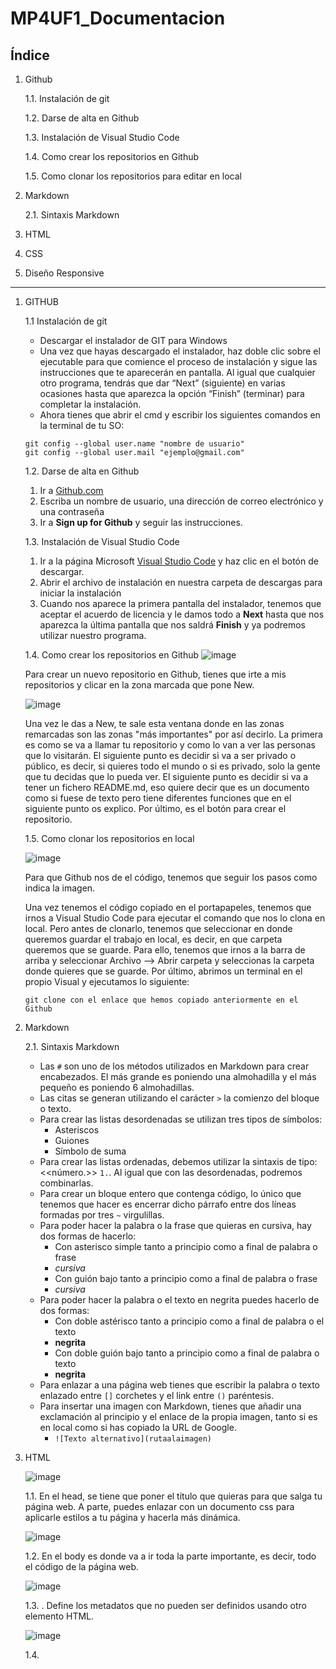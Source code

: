# MP4UF1_Documentacion
## Índice
1. Github
   
   1.1. Instalación de git
   
   1.2. Darse de alta en Github
   
   1.3. Instalación de Visual Studio Code
   
   1.4. Como crear los repositorios en Github
   
   1.5. Como clonar los repositorios para editar en local
2. Markdown
   
   2.1. Sintaxis Markdown
3. HTML
4. CSS
5. Diseño Responsive
--------------------------------------------------------
1. GITHUB
   
   1.1 Instalación de git
      * Descargar el instalador de GIT para Windows
      * Una vez que hayas descargado el instalador, haz doble clic sobre el ejecutable para que           comience el proceso de instalación y sigue las instrucciones que te aparecerán en pantalla.       Al igual que cualquier otro programa, tendrás que dar “Next” (siguiente) en varias               ocasiones hasta que aparezca la opción “Finish” (terminar) para completar la instalación.
      * Ahora tienes que abrir el cmd y escribir los siguientes comandos en la terminal de tu SO:
    ``` 
    git config --global user.name "nombre de usuario"
    git config --global user.mail "ejemplo@gmail.com"
    ```
   1.2. Darse de alta en Github
      1. Ir a [Github.com](https://github.com/join)
      2. Escriba un nombre de usuario, una dirección de correo electrónico y una contraseña
      3. Ir a __Sign up for Github__ y seguir las instrucciones.
   
   1.3. Instalación de Visual Studio Code
      1. Ir a la página Microsoft [Visual Studio Code](https://code.visualstudio.com/) y haz clic          en el botón de descargar.
      2. Abrir el archivo de instalación en nuestra carpeta de descargas para iniciar la                  instalación
      3. Cuando nos aparece la primera pantalla del instalador, tenemos que aceptar el acuerdo de licencia y le damos todo a __Next__ hasta que nos aparezca la última            pantalla que nos saldrá __Finish__ y ya podremos utilizar nuestro programa.

   1.4. Como crear los repositorios en Github
   ![image](https://user-images.githubusercontent.com/90915730/193757398-0ca53db6-2763-405f-b097-bcd2658c9ef5.png)
   
   
   Para crear un nuevo repositorio en Github, tienes que irte a mis repositorios y clicar en la zona marcada que pone New.
   
   
   
   ![image](https://user-images.githubusercontent.com/90915730/193758482-beaf0afc-0754-4438-83ad-d085aa362631.png)
   
   Una vez le das a New, te sale esta ventana donde en las zonas remarcadas son las zonas "más importantes" por así decirlo. La primera es como se va a llamar tu          repositorio y como lo van a ver las personas que lo visitarán. El siguiente punto es decidir si va a ser privado o público, es decir, si quieres todo el mundo o si    es privado, solo la gente que tu decidas que lo pueda ver. El siguiente punto es decidir si va a tener un fichero README.md, eso quiere decir que es un documento      como si fuese de texto pero tiene diferentes funciones que en el siguiente punto os explico. Por último, es el botón para crear el repositorio.

   1.5. Como clonar los repositorios en local
   
   ![image](https://user-images.githubusercontent.com/90915730/193762405-d4ac4112-1057-4b5a-9249-4b1f664a3480.png)
   
   Para que Github nos de el código, tenemos que seguir los pasos como indica la imagen. 
   
   Una vez tenemos el código copiado en el portapapeles, tenemos que irnos a Visual Studio Code para ejecutar el comando que nos lo clona en local. Pero antes de          clonarlo, tenemos que seleccionar en donde queremos guardar el trabajo en local, es decir, en que carpeta queremos que se guarde. Para ello, tenemos que irnos a la    barra de arriba y seleccionar Archivo --> Abrir carpeta y seleccionas la carpeta donde quieres que se guarde. Por último, abrimos un terminal en el propio Visual y    ejecutamos lo siguiente:
   
   ```git clone con el enlace que hemos copiado anteriormente en el Github```
   
2. Markdown
     
     2.1. Sintaxis Markdown
      - Las ```#``` son uno de los métodos utilizados en Markdown para crear encabezados. El más grande es poniendo una almohadilla y el más pequeño es                         poniendo 6 almohadillas.
      - Las citas se generan utilizando el carácter ```>``` la comienzo del bloque o texto.
      - Para crear las listas desordenadas se utilizan tres tipos de símbolos: 
          * Asteriscos 
          * Guiones
          * Símbolo de suma
      - Para crear las listas ordenadas, debemos utilizar la sintaxis de tipo: <<número.>> ```1.```. Al igual que con las desordenadas, podremos combinarlas.
      - Para crear un bloque entero que contenga código, lo único que tenemos que hacer es encerrar dicho párrafo entre dos líneas formadas por tres ```~```                   virgulillas.
      - Para poder hacer la palabra o la frase que quieras en cursiva, hay dos formas de hacerlo:
          * Con asterisco simple tanto a principio como a final de palabra o frase
          * *cursiva*
          * Con guión bajo tanto a principio como a final de palabra o frase
          * _cursiva_
      - Para poder hacer la palabra o el texto en negrita puedes hacerlo de dos formas:
          * Con doble astérisco tanto a principio como a final de palabra o el texto
          * **negrita**
          * Con doble guión bajo tanto a principio como a final de palabra o texto
          * __negrita__
      - Para enlazar a una página web tienes que escribir la palabra o texto enlazado entre ```[]``` corchetes y el link entre ```()``` paréntesis.
      - Para insertar una imagen con Markdown, tienes que añadir una exclamación al principio y el enlace de la propia imagen, tanto si es en local como si has copiado         la URL de Google.
          * ```![Texto alternativo](rutaalaimagen)```

3. HTML

   ![image](https://user-images.githubusercontent.com/90915730/196371080-4b196740-b0cd-43b2-aca5-ce771d12d1c5.png)

   1.1. En el head, se tiene que poner el título que quieras para que salga tu página web. A parte, puedes enlazar con un documento css para aplicarle estilos a tu página y hacerla más dinámica.
   
   ![image](https://user-images.githubusercontent.com/90915730/208617025-2ef0c06f-7d43-4884-935e-b70ccfc2e401.png)
   
   1.2. En el body es donde va a ir toda la parte importante, es decir, todo el código de la página web.
   
   ![image](https://user-images.githubusercontent.com/90915730/208617082-8c07db47-0875-44b9-bee9-59d493598021.png)
   
   1.3. <meta>. Define los metadatos que no pueden ser definidos usando otro elemento HTML. 
   
   ![image](https://user-images.githubusercontent.com/90915730/208616946-69cfdecc-0281-4d28-a6f8-b529df10a553.png)
   
   1.4. <title>. Representa el título del documento. Se muestra en la barra superior del navegador o en las pestañas de página.
   
   ![image](https://user-images.githubusercontent.com/90915730/208619625-ee146b8d-67cc-4f70-878e-af6b99ab0e21.png)

   1.5. <link>. Utilizada para enlazar documentos externos, por ejemplo CSS. Se debe incluir dentro del <head>.
   
   ![image](https://user-images.githubusercontent.com/90915730/208619539-0516ae5d-2fdb-4a3e-b662-fcfbbd604886.png)   
   
   1.6. <style>. Usada para escribir CSS interno.
   
   ![image](https://user-images.githubusercontent.com/90915730/208618912-5cf0e0b2-8520-4cd3-b3c6-5a9d5a982e32.png)

   1.7. header. Determina la cabecera de una web o de un elemento.
   
   ![image](https://user-images.githubusercontent.com/90915730/208619041-45b5b364-aaa8-4455-bb0e-b99ecde58516.png)

   1.8. Encabezados. Describe el tema de la sección. Disponemos de seis niveles: de h1 a h6, siendo h1 la cabecera de mayor importancia. Sólo puede existir una etiqueta h1 en el documento.
   
   ![image](https://user-images.githubusercontent.com/90915730/208618333-090f3933-aa93-4d21-9eea-58b86ea0b34f.png)

   ![image](https://user-images.githubusercontent.com/90915730/208618479-e5326930-d99d-4819-9588-584bf93e1a2d.png)

   1.9. Párrafo. Se utilizan para encerrar párrafos de texto, entendiendo como párrafo un conjunto de frases relacionadas entre sí. Son elementos de bloque.
   
   ![image](https://user-images.githubusercontent.com/90915730/208621835-3f1f6793-f3c6-43c6-8a7d-1daf8ff11547.png)

   1.10. Listas:
      
      1.10.1. Desordenadas. Son aquellas en las que el orden de los ítems no es relevante, como en una lista de compras. Estas son encerradas en un elemento ul.
      
      1.10.2. Ordenadas. son aquellas en las que el orden sí es relevante, como en una receta. Estas son encerradas en un elemento ol.
   
      IMPORTANTE. CADA ELEMENTO DE LA LISTA SE COLOCA DENTRO DE UN ELEMENTO li.
   
   1.11. Enlaces. Sirve para convertir algún texto dentro de un párrafo en un vínculo.
   
   1.12. Salto de línea. (br) Inserta un intro en un párrafo.
   
   1.13. Comentarios. En un documento HTML podemos poner anotaciones que no se visualizarán cuando la página web se vea en el navegador pero que son útiles para desarrollar la web. La sintaxis es <!-- comentario -->
   
4. CSS
   
   ![image](https://user-images.githubusercontent.com/90915730/208623346-a9cfee6a-d5e1-424c-b7c0-f737f1ad104a.png)

   4.1. Selector de elementos. Corresponde con todos los elementos de este nombre en la página. El siguiente ejemplo afectaría a TODOS los elementos a del documento HTML
   
   ![image](https://user-images.githubusercontent.com/90915730/208624497-25a379cb-3e1e-41fa-8a41-eb3c88d00289.png)

   4.2. Selector de clase. Corresponde con todos los elementos que tengan el atributo class con el valor especificado. Por ejemplo el selector
   
   ![image](https://user-images.githubusercontent.com/90915730/208624456-4598bb2f-b2db-485f-b0c2-431f8a0df4af.png)

   4.3. Selector de id. Corresponde a todos los elementos HTML que tienen un atributo id con el valor especificado.
   
   ![image](https://user-images.githubusercontent.com/90915730/208624389-4eb0b113-b555-401d-97e2-8ff3f6238ddb.png)

   4.4. Selectores universales. Sirven para seleccionar todos los elementos de la página. En el  ejemplo, todos los elementos han de tener un borde solido negro de un pixel.
   
   ![image](https://user-images.githubusercontent.com/90915730/208624336-1408e4c6-5fff-450c-87ab-99db6e215a92.png)

   4.5. Selectores de atributos. Permiten seleccionar elementos en función de los atributos que contienen. En el ejemplo quedan afectados todos los elementos img con un atributo “alt”.
   
   ![image](https://user-images.githubusercontent.com/90915730/208624303-67fd7763-fe02-4ac3-b5d5-ca518ac99c71.png)

   4.6. Selectores de hijos. Para seleccionar elementos concretos que son hijos DIRECTOS de otros elementos concretos. Por ejemplo, esta regla pone de color azul el texto de los elementos strong que son hijos de h3 pero no el resto de elementos strong.
   
   ![image](https://user-images.githubusercontent.com/90915730/208624240-bf14ad1d-a3d8-42b4-af57-62d1fed892de.png)

   4.7. Selectores de descendientes. Similar al selector de hijos pero, a diferencia de ellos, que solo seleccionan elementos descendientes DIRECTOS, los selectores de descendientes seleccionan los elementos pertinentes EN CUALQUIER PUNTO de la jerarquía del elemento.
   
   ![image](https://user-images.githubusercontent.com/90915730/208624176-22caa9f5-f3e9-4324-ba6a-4a007c3bd2b1.png)

   4.8. Selectores de hermanos adyacentes. Permiten seleccionar un elemento concreto que aparece DIRECTAMENTE DESPUÉS de otro elemento concreto al mismo nivel de la jerarquía del elemento.
   
   ![image](https://user-images.githubusercontent.com/90915730/208624646-49c2722c-eb78-4eed-a669-80edb0d8592a.png)

   4.9. Márgenes (margin). Representan el área transparente que rodea la caja. Es decir, el espacio que la separará de los elementos contiguos. La propiedad margen se puede desplegar a su vez en cuatro propiedades además del valor “margin” como propiedad global.
      - margin-top (margen superior)
      - margin-bottom (margen inferior)
      - margin-right (margen derecho)
      - margin-left (margen izquierdo)
   
   4.10. Bordes (border). Representan el estilo que tendrán los bordes del elemento.
   
   4.11. Relleno (padding). Espacio entre el borde del elemento y su contenido.
   
